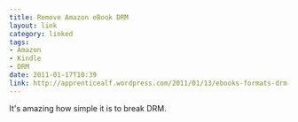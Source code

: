 ```yaml
---
title: Remove Amazon eBook DRM
layout: link
category: linked
tags:
- Amazon
- Kindle
- DRM
date: 2011-01-17T10:39
link: http://apprenticealf.wordpress.com/2011/01/13/ebooks-formats-drm-and-you-%E2%80%94-a-guide-for-the-perplexed/
---
```


It's amazing how simple it is to break DRM.
